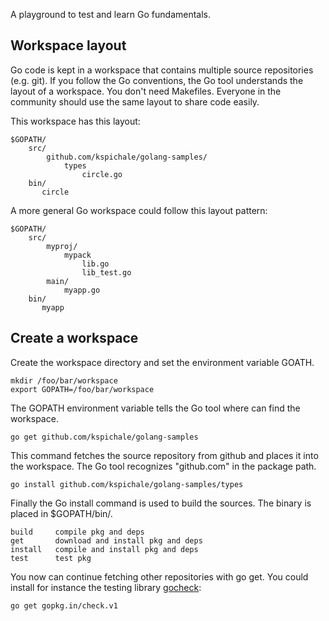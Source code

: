 A playground to test and learn Go fundamentals.

## Workspace layout

Go code is kept in a workspace that contains multiple source repositories (e.g. git). If you follow the Go conventions, the Go tool understands the layout of a workspace. You don't need Makefiles. Everyone in the community should use the same layout to share code easily.

This workspace has this layout:

    $GOPATH/
        src/
            github.com/kspichale/golang-samples/
                types
                    circle.go
        bin/
           circle
           
A more general Go workspace could follow this layout pattern:

    $GOPATH/
        src/
            myproj/
                mypack
                    lib.go
                    lib_test.go
            main/
                myapp.go
        bin/
           myapp
           
## Create a workspace

Create the workspace directory and set the environment variable GOATH.

    mkdir /foo/bar/workspace
    export GOPATH=/foo/bar/workspace
   
The GOPATH environment variable tells the Go tool where can find the workspace.

    go get github.com/kspichale/golang-samples
   
This command fetches the source repository from github and places it into the workspace. The Go tool recognizes "github.com" in the package path.

    go install github.com/kspichale/golang-samples/types
   
Finally the Go install command is used to build the sources. The binary is placed in $GOPATH/bin/.

    build     compile pkg and deps
    get       download and install pkg and deps
    install   compile and install pkg and deps
    test      test pkg

You now can continue fetching other repositories with go get. You could install for instance the testing library [gocheck](https://labix.org/gocheck):

    go get gopkg.in/check.v1